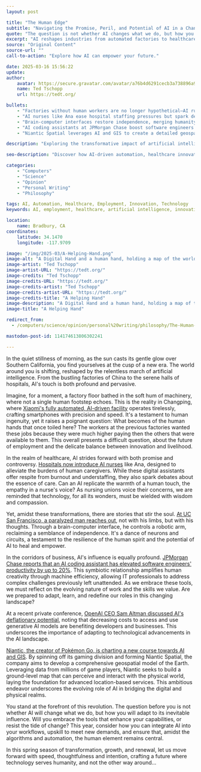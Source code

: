 ```yaml
---
layout: post

title: "The Human Edge"
subtitle: "Navigating the Promise, Peril, and Potential of AI in a Changing World"
quote: "The question is not whether AI changes what we do, but how you adapt to its influence."
excerpt: "AI reshapes industries from automated factories to healthcare and beyond, compelling us to reconsider the nature of work, human interaction, and technological advancement."
source: "Original Content"
source-url: ""
call-to-action: "Explore how AI can empower your future."

date: 2025-03-16 15:56:22
update:
author:
    avatar: https://secure.gravatar.com/avatar/a76b4d6291cecb3a738896a971bfb903?s=512&d=mp&r=g
    name: Ted Tschopp
    url: https://tedt.org/

bullets:
    - "Factories without human workers are no longer hypothetical—AI runs Xiaomi's Changping facility."
    - "AI nurses like Ana ease hospital staffing pressures but spark debates on empathy and care."
    - "Brain-computer interfaces restore independence, merging humanity with advanced technology."
    - "AI coding assistants at JPMorgan Chase boost software engineers' productivity by 20%."
    - "Niantic Spatial leverages AI and GIS to create a detailed geospatial model of Earth."

description: "Exploring the transformative impact of artificial intelligence on industries, employment, healthcare, and the human experience."

seo-description: "Discover how AI-driven automation, healthcare innovation, brain-computer interfaces, and productivity tools redefine our future."

categories: 
    - "Computers"
    - "Science"
    - "Opinion"
    - "Personal Writing"
    - "Philosophy"

tags: AI, Automation, Healthcare, Employment, Innovation, Technology
keywords: AI, employment, healthcare, artificial intelligence, innovation, automation

location:
    name: Bradbury, CA
coordinates:
    latitude: 34.1470
    longitude: -117.9709

image: "/img/2025-03/A-Helping-Hand.png"
image-alt: "A Digital Hand and a human hand, holding a map of the world"
image-artist: "Ted Tschopp"
image-artist-URL: "https://tedt.org/"
image-credits: "Ted Tschopp"
image-credits-URL: "https://tedt.org/"
image-credits-artist: "Ted Tschopp"
image-credits-artist-URL: "https://tedt.org/"
image-credits-title: "A Helping Hand"
image-description: "A Digital Hand and a human hand, holding a map of the world"
image-title: "A Helping Hand"

redirect_from:
  - /computers/science/opinion/personal%20writing/philosophy/The-Human-Edge

mastodon-post-id: 114174613806302241

---
```


In the quiet stillness of morning, as the sun casts its gentle glow over Southern California, you find yourselves at the cusp of a new era. The world around you is shifting, reshaped by the relentless march of artificial intelligence. From the bustling factories of China to the serene halls of hospitals, AI's touch is both profound and pervasive.

Imagine, for a moment, a factory floor bathed in the soft hum of machinery, where not a single human footstep echoes. This is the reality in Changping, where [Xiaomi's fully automated, AI-driven facility](https://www.news.com.au/finance/business/manufacturing/chinese-companys-dark-factory-will-no-human-workers-soon-be-the-norm/news-story/9468c5bc380108deba4e55a95d6c28d4) operates tirelessly, crafting smartphones with precision and speed. It's a testament to human ingenuity, yet it raises a poignant question: What becomes of the human hands that once toiled here? The workers at the previous factories wanted these jobs because they were much higher paying then the others that were available to them.  This overall presents a difficult question, about the future of employment and the delicate balance between innovation and livelihood.

In the realm of healthcare, AI strides forward with both promise and controversy. [Hospitals now introduce AI nurses](https://apnews.com/article/artificial-intelligence-ai-nurses-hospitals-health-care-3e41c0a2768a3b4c5e002270cc2abe23) like Ana, designed to alleviate the burdens of human caregivers.  While these digital assistants offer respite from burnout and understaffing, they also spark debates about the essence of care. Can an AI replicate the warmth of a human touch, the empathy in a nurse's voice? As nursing unions voice their concerns, we are reminded that technology, for all its wonders, must be wielded with wisdom and compassion.

Yet, amidst these transformations, there are stories that stir the soul. [At UC San Francisco, a paralyzed man reaches out](https://people.com/scientists-create-robotic-arm-that-paralyzed-man-can-control-with-his-thoughts-11697185), not with his limbs, but with his thoughts. Through a brain-computer interface, he controls a robotic arm, reclaiming a semblance of independence. It's a dance of neurons and circuits, a testament to the resilience of the human spirit and the potential of AI to heal and empower.

In the corridors of business, AI's influence is equally profound. [JPMorgan Chase reports that an AI coding assistant has elevated software engineers' productivity by up to 20%](https://nypost.com/2025/03/14/business/jpmorgan-credits-coding-assistant-tool-for-boosting-engineers-efficiency/). This symbiotic relationship amplifies human creativity through machine efficiency, allowing IT professionals to address complex challenges previously left unattended. As we embrace these tools, we must reflect on the evolving nature of work and the skills we value. Are we prepared to adapt, learn, and redefine our roles in this changing landscape?​

At a recent private conference, [OpenAI CEO Sam Altman discussed AI's deflationary potential](https://www.businessinsider.com/sam-altman-openai-ai-gpu-private-conference-morgan-stanley-2025-3), noting that decreasing costs to access and use generative AI models are benefiting developers and businesses. This underscores the importance of adapting to technological advancements in the AI landscape.​

[Niantic, the creator of Pokémon Go, is charting a new course towards AI and GIS](https://nianticlabs.com/news/niantic-next-chapter?hl=en). By spinning off its gaming division and forming Niantic Spatial, the company aims to develop a comprehensive geospatial model of the Earth. Leveraging data from millions of game players, Niantic seeks to build a ground-level map that can perceive and interact with the physical world, laying the foundation for advanced location-based services. This ambitious endeavor underscores the evolving role of AI in bridging the digital and physical realms.​

You stand at the forefront of this revolution. The question before you is not whether AI will change what we do, but how you will adapt to its inevitable influence. Will you embrace the tools that enhance your capabilities, or resist the tide of change? This year, consider how you can integrate AI into your workflows, upskill to meet new demands, and ensure that, amidst the algorithms and automation, the human element remains central.

In this spring season of transformation, growth, and renewal, let us move forward with speed, thoughtfulness and intention, crafting a future where technology serves humanity, and not the other way around...
